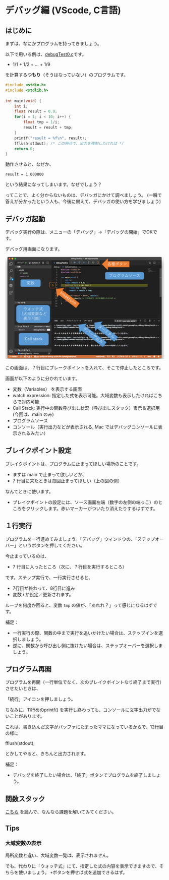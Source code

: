 # デバッグ編 (VScode, C言語)

## はじめに

まずは、なにかプログラムを持ってきましょう。

以下で用いる例は、[debugTest0.c](https://github.com/KobeUCSEnshu/progprac12_2020/blob/master/samples/debugTest0.c)です。

-   1/1 + 1/2 + ... + 1/9

を計算する**つもり**（そうはなっていない）のプログラムです。

```cpp
#include <stdio.h>
#include <stdlib.h>

int main(void) {
    int i;
    float result = 0.0;
    for(i = 1; i < 10; i++) {
        float tmp = 1/i;
        result = result + tmp;
    }
    printf("result = %f\n", result);
    fflush(stdout); /* この時点で、出力を強制したければ */
    return 0;
}
```

動作させると、なぜか、

    result = 1.000000

という結果になってしまいます。なぜでしょう？

ってことで、よく分からないものは、デバッガにかけて調べましょう。
(一瞬で答えが分かったという人も、今後に備えて、デバッガの使い方を学びましょう)

デバッガ起動
------------

デバッグ実行の際は、メニューの「デバッグ」→「デバッグの開始」でOKです。

デバッグ用画面になります。

![vscCD01_1.png](vscCD01_1.png)

この画面は、７行目にブレークポイントを入れて、そこで停止したところです。

画面が以下のように分かれています。

-  変数（Variables） を表示する画面
-  watch expression: 指定した式を表示可能。大域変数も表示したければこちらで対応可能
-  Call Stack: 実行中の関数呼び出し状況（呼び出しスタック）表示＆選択用(今回は、main のみ)
-  プログラムソース
-   コンソール（実行出力などが表示される, Mac ではデバッグコンソールに表示されるみたい）

## ブレイクポイント設定

ブレイクポイントは、プログラムに止まってほしい場所のことです。

* まずは main で止まって欲しいとか、
* 7 行目に来たときは毎回止まってほしい（上の図の例）

なんてときに使います。

-   ブレイクポイントの設定には、ソース画面左端（数字の左側の端っこ）のところをクリックします。赤いマーカーがついたり消えたりするはずです。


## １行実行

プログラムを一行進めてみましょう。「デバッグ」ウィンドウの、「ステップオーバー」というボタンを押してください。

今止まっているのは、

-   7 行目に入ったところ（次に、７行目を実行するところ）

です。ステップ実行で、一行実行させると、

-   7行目が終わって、8行目に進み
-   変数 i が設定／更新されます。

ループを何度か回ると、変数 `tmp` の値が、「あれれ？」って感じになるはずです。

補足：

-   一行実行の際、関数の中まで実行を追いかけたい場合は、ステップインを選択しましょう。
-   逆に、関数から呼び出し側に抜けたい場合は、ステップオーバーを選択しましょう。


## プログラム再開

プログラムを再開（一行単位でなく、次のブレイクポイントなり終了まで実行）させたいときは、

「続行」アイコンを押しましょう。

ちなみに、11行めのprintf()
を実行し終わっても、コンソールに文字出力がでないことがあります。

これは、書き込んだ文字がバッファにたまったママになっているからで、12行目の様に

fflush(stdout);

とかしてやると、きちんと出力されます。

補足：

-   デバッグを終了したい場合は、「終了」ボタンでプログラムを終了しましょう。

## 関数スタック

[こちら](http://www.fine.cs.kobe-u.ac.jp/members/kamada/algo/#!basic.md) を読んで、なんなら課題を解いてみてください。


Tips
----

### 大域変数の表示

局所変数と違い、大域変数一覧は、表示されません。

でも、代わりに「ウォッチ式」にて、指定した式の内容を表示できますので、そちらを使いましょう。
`+`ボタンを押せば式を追加できるはず。


